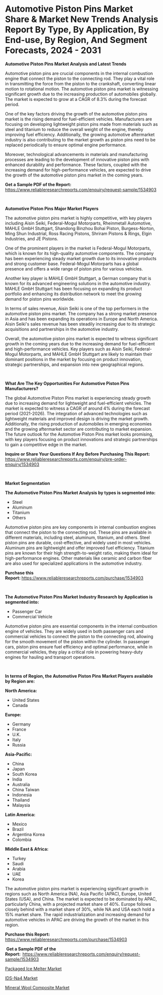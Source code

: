 <p><h1>Automotive Piston Pins Market Share & Market New Trends Analysis Report By Type, By Application, By End-use, By Region, And Segment Forecasts, 2024 - 2031</h1></p><p><strong>Automotive Piston Pins Market Analysis and Latest Trends</strong></p>
<p><p>Automotive piston pins are crucial components in the internal combustion engine that connect the piston to the connecting rod. They play a vital role in transmitting the force from the piston to the crankshaft, converting linear motion to rotational motion. The automotive piston pins market is witnessing significant growth due to the increasing production of automobiles globally. The market is expected to grow at a CAGR of 8.3% during the forecast period.</p><p>One of the key factors driving the growth of the automotive piston pins market is the rising demand for fuel-efficient vehicles. Manufacturers are focusing on developing lightweight piston pins made from materials such as steel and titanium to reduce the overall weight of the engine, thereby improving fuel efficiency. Additionally, the growing automotive aftermarket industry is also contributing to the market growth as piston pins need to be replaced periodically to ensure optimal engine performance.</p><p>Moreover, technological advancements in materials and manufacturing processes are leading to the development of innovative piston pins with enhanced durability and performance. These factors, coupled with the increasing demand for high-performance vehicles, are expected to drive the growth of the automotive piston pins market in the coming years.</p></p>
<p><strong>Get a Sample PDF of the Report:&nbsp;</strong> <a href="https://www.reliableresearchreports.com/enquiry/request-sample/1534903">https://www.reliableresearchreports.com/enquiry/request-sample/1534903</a></p>
<p>&nbsp;</p>
<p><strong>Automotive Piston Pins Major Market Players</strong></p>
<p><p>The automotive piston pins market is highly competitive, with key players including Aisin Seiki, Federal-Mogul Motorparts, Rheinmetall Automotive, MAHLE GmbH Stuttgart, Shandong Binzhou Bohai Piston, Burgess-Norton, Ming Shun Industrial, Ross Racing Pistons, Shriram Pistons & Rings, Elgin Industries, and JE Pistons.</p><p>One of the prominent players in the market is Federal-Mogul Motorparts, which is known for its high-quality automotive components. The company has been experiencing steady market growth due to its innovative products and strong customer base. Federal-Mogul Motorparts has a global presence and offers a wide range of piston pins for various vehicles.</p><p>Another key player is MAHLE GmbH Stuttgart, a German company that is known for its advanced engineering solutions in the automotive industry. MAHLE GmbH Stuttgart has been focusing on expanding its product portfolio and enhancing its distribution network to meet the growing demand for piston pins worldwide.</p><p>In terms of sales revenue, Aisin Seiki is one of the top performers in the automotive piston pins market. The company has a strong market presence in Asia and has been expanding its operations in Europe and North America. Aisin Seiki's sales revenue has been steadily increasing due to its strategic acquisitions and partnerships in the automotive industry.</p><p>Overall, the automotive piston pins market is expected to witness significant growth in the coming years due to the increasing demand for fuel-efficient and high-performance vehicles. Key players such as Aisin Seiki, Federal-Mogul Motorparts, and MAHLE GmbH Stuttgart are likely to maintain their dominant positions in the market by focusing on product innovation, strategic partnerships, and expansion into new geographical regions.</p></p>
<p>&nbsp;</p>
<p><strong>What Are The Key Opportunities For Automotive Piston Pins Manufacturers?</strong></p>
<p><p>The global Automotive Piston Pins market is experiencing steady growth due to increasing demand for lightweight and fuel-efficient vehicles. The market is expected to witness a CAGR of around 4% during the forecast period (2021-2026). The integration of advanced technologies such as lightweight materials and improved design is driving the market growth. Additionally, the rising production of automobiles in emerging economies and the growing aftermarket sector are contributing to market expansion. The future outlook for the Automotive Piston Pins market looks promising, with key players focusing on product innovations and strategic partnerships to gain a competitive edge in the market.</p></p>
<p><strong>Inquire or Share Your Questions If Any Before Purchasing This Report:</strong> <a href="https://www.reliableresearchreports.com/enquiry/pre-order-enquiry/1534903">https://www.reliableresearchreports.com/enquiry/pre-order-enquiry/1534903</a></p>
<p>&nbsp;</p>
<p><strong>Market Segmentation</strong></p>
<p><strong>The Automotive Piston Pins Market Analysis by types is segmented into:</strong></p>
<p><ul><li>Steel</li><li>Aluminum</li><li>Titanium</li><li>Others</li></ul></p>
<p><p>Automotive piston pins are key components in internal combustion engines that connect the piston to the connecting rod. These pins are available in different materials, including steel, aluminum, titanium, and others. Steel piston pins are durable, cost-effective, and widely used in most vehicles. Aluminum pins are lightweight and offer improved fuel efficiency. Titanium pins are known for their high strength-to-weight ratio, making them ideal for high-performance engines. Other materials like ceramic and carbon fiber are also used for specialized applications in the automotive industry.</p></p>
<p><strong>Purchase this Report:&nbsp;</strong><a href="https://www.reliableresearchreports.com/purchase/1534903">https://www.reliableresearchreports.com/purchase/1534903</a></p>
<p>&nbsp;</p>
<p><strong>The Automotive Piston Pins Market Industry Research by Application is segmented into:</strong></p>
<p><ul><li>Passenger Car</li><li>Commercial Vehicle</li></ul></p>
<p><p>Automotive piston pins are essential components in the internal combustion engine of vehicles. They are widely used in both passenger cars and commercial vehicles to connect the piston to the connecting rod, allowing for the smooth movement of the piston within the cylinder. In passenger cars, piston pins ensure fuel efficiency and optimal performance, while in commercial vehicles, they play a critical role in powering heavy-duty engines for hauling and transport operations.</p></p>
<p>&nbsp;</p>
<p><strong>In terms of Region, the Automotive Piston Pins Market Players available by Region are:</strong></p>
<p>
    <p> <strong> North America: </strong>
        <ul>
            <li>United States</li>
            <li>Canada</li>
        </ul>
        </p> 
    <p> <strong> Europe: </strong>
        <ul>
            <li>Germany</li>
            <li>France</li>
            <li>U.K.</li>
            <li>Italy</li>
            <li>Russia</li>
        </ul>
        </p> 
    <p> <strong> Asia-Pacific: </strong>
        <ul>
            <li>China</li>
            <li>Japan</li>
            <li>South Korea</li>
            <li>India</li>
            <li>Australia</li>
            <li>China Taiwan</li>
            <li>Indonesia</li>
            <li>Thailand</li>
            <li>Malaysia</li>
        </ul>
        </p> 
    <p> <strong> Latin America: </strong>
        <ul>
            <li>Mexico</li>
            <li>Brazil</li>
            <li>Argentina Korea</li>
            <li>Colombia</li>
        </ul>
        </p> 
    <p> <strong> Middle East & Africa: </strong>
        <ul>
            <li>Turkey</li>
            <li>Saudi</li>
            <li>Arabia</li>
            <li>UAE</li>
            <li>Korea</li>
        </ul>
    </p>
    </p>
<p><p>The automotive piston pins market is experiencing significant growth in regions such as North America (NA), Asia Pacific (APAC), Europe, United States (USA), and China. The market is expected to be dominated by APAC, particularly China, with a projected market share of 40%. Europe follows closely behind with a market share of 30%, while NA and USA each hold a 15% market share. The rapid industrialization and increasing demand for automotive vehicles in APAC are driving the growth of the market in this region.</p></p>
<p><strong>Purchase this Report: </strong><a href="https://www.reliableresearchreports.com/purchase/1534903">https://www.reliableresearchreports.com/purchase/1534903</a></p>
<p>&nbsp;<strong>Get a Sample PDF of the Report:&nbsp;&nbsp;</strong><a href="https://www.reliableresearchreports.com/enquiry/request-sample/1534903">https://www.reliableresearchreports.com/enquiry/request-sample/1534903</a></p>
<p><strong></strong></p>
<p><p><a href="https://view.publitas.com/reportprime-1/packaged-ice-melter-market-size-focuses-on-market-dynamics-in-depth-analysis-and-future-projections-of-its-market-forecasted-for-period-from-2023-to-2030/">Packaged Ice Melter Market</a></p><p><a href="https://view.publitas.com/reportprime-1/ids-na4-market-size-evaluating-its-market-trends-growth-and-projections-2023-2030/">IDS-Na4 Market</a></p><p><a href="https://view.publitas.com/reportprime-1/mineral-wool-composite-market-size-2023-2030-global-industrial-analysis-key-geographical-regions-market-share-top-key-players-product-types-and-forecast-research-report/">Mineral Wool Composite Market</a></p></p>